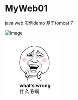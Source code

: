 # MyWeb01
java web 实例demo
  基于tomcat 7
  
  ![image](https://github.com/JimmyYangMJ/MyWeb_demo/edit/master/images/java%20web%20URL配置说明.png)
  
  ![image](https://github.com/AngelSXD/sxd_first_repository/blob/master/images/20160615165142.png)
